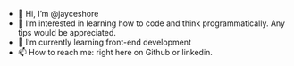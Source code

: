 - 👋 Hi, I’m @jayceshore
- 👀 I’m interested in learning how to code and think programmatically. Any tips would be appreciated.
- 🌱 I’m currently learning front-end development
- 📫 How to reach me: right here on Github or linkedin. 

